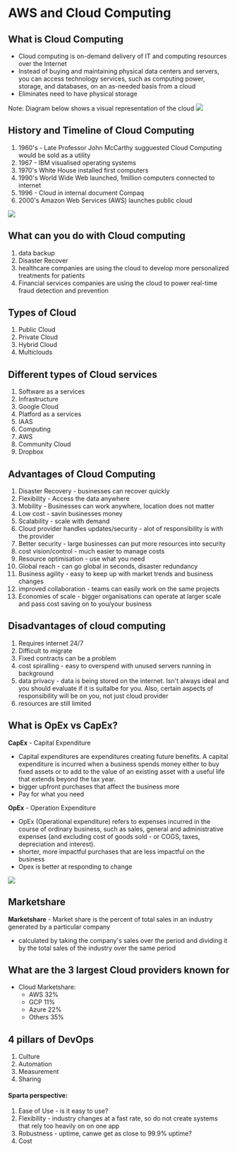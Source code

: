 # AWS and Cloud Computing

## What is Cloud Computing 
- Cloud computing is on-demand delivery of IT and computing resources over the Internet
- Instead of buying and maintaining physical data centers and servers, you can access technology services, such as computing power, storage, and databases, on an as-needed basis from a cloud
- Eliminates need to have physical storage

Note: Diagram below shows a visual representation of the cloud
![](C:\Users\wafam\Downloads\cloud_computing.png)

## History and Timeline of Cloud Computing 

1. 1960's - Late Professor John McCarthy sugguested Cloud Computing would be sold as a utility 
2. 1967 - IBM visualised operating systems 
3. 1970's White House installed first computers 
4. 1990's World Wide Web launched, 1million computers connected to internet 
5. 1996 - Cloud in internal document Compaq
6. 2000's Amazon Web Services (AWS) launches public cloud 

![](C:\Users\wafam\Downloads\cloud_computing_timeline.png)

##  What can you do with Cloud computing 
1. data backup
2. Disaster Recover
3. healthcare companies are using the cloud to develop more personalized treatments for patients
4. Financial services companies are using the cloud to power real-time fraud detection and prevention

## Types of Cloud 
1. Public Cloud 
2. Private Cloud 
3. Hybrid Cloud
4. Multiclouds

## Different types of Cloud services
1. Software as a services
2. Infrastructure 
3. Google Cloud
4. Platford as a services 
5. IAAS
6. Computing 
7. AWS
8. Community Cloud 
9. Dropbox

## Advantages of Cloud Computing 
1. Disaster Recovery - businesses can recover quickly
2. Flexibility - Access the data anywhere
3. Mobility - Businesses can work anywhere, location does not matter
3. Low cost - savin businesses money
4. Scalability - scale with demand 
5. Cloud provider handles updates/security - alot of responsibility is with the provider
6. Better security - large businesses can put more resources into security 
7. cost vision/control - much easier to manage costs
8. Resource optimisation - use what you need
9. Global reach - can go global in seconds, disaster redundancy 
10. Business agility - easy to keep up with market trends and business changes 
11. improved collaboration - teams can easily work on the same projects 
12. Economies of scale - bigger organisations can operate at larger scale and pass cost saving on to you/your business 

## Disadvantages of cloud computing 
1. Requires internet 24/7
2. Difficult to migrate 
3. Fixed contracts can be a problem 
4. cost spiralling - easy to overspend with unused servers running in background 
5. data privacy - data is being stored on the internet. Isn't always ideal and you should evaluate if it is suitalbe for you. Also, certain aspects of responsibility will be on you, not just cloud provider
6. resources are still limited 

## What is OpEx vs CapEx?
**CapEx** - Capital Expenditure 
- Capital expenditures are expenditures creating future benefits. A capital expenditure is incurred when a business spends money either to buy fixed assets or to add to the value of an existing asset with a useful life that extends beyond the tax year.
- bigger upfront purchases that affect the business more 
- Pay for what you need

**OpEx** - Operation Expenditure 
- OpEx (Operational expenditure) refers to expenses incurred in the course of ordinary business, such as sales, general and administrative expenses (and excluding cost of goods sold - or COGS, taxes, depreciation and interest).
- shorter, more impactful purchases that are less impactful on the business  
- Opex is better at responding to change

![](C:\Users\wafam\Downloads\capex_vs_opex.png)

## Marketshare 

**Marketshare** - Market share is the percent of total sales in an industry generated by a particular company
- calculated by taking the company's sales over the period and dividing it by the total sales of the industry over the same period


## What are the 3 largest Cloud providers known for
- Cloud Marketshare:
  - AWS 32%
  - GCP 11%
  - Azure 22%
  - Others 35%

## 4 pillars of DevOps
1. Culture 
2. Automation 
3. Measurement 
4. Sharing 

#### Sparta perspective:    
1. Ease of Use - is it easy to use?
2. Flexibility - industry changes at a fast rate, so do not create systems that rely too heavily on on one app
3. Robustness - uptime, canwe get as close to 99.9% uptime? 
4. Cost